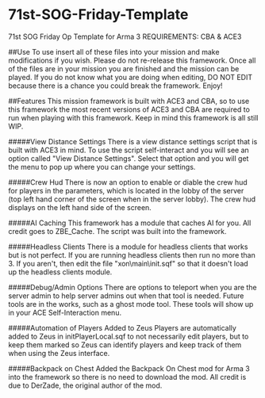 # 71st-SOG-Friday-Template
71st SOG Friday Op Template for Arma 3
REQUIREMENTS: CBA & ACE3

##Use
To use insert all of these files into your mission and make modifications if you wish. Please do not re-release this framework. Once all of the files are in your mission you are finished and the mission can be played. If you do not know what you are doing when editing, DO NOT EDIT because there is a chance you could break the framework. Enjoy!

##Features
  This mission framework is built with ACE3 and CBA, so to use this framework the most recent versions of ACE3 and CBA are    required to run when playing with this framework. Keep in mind this framework is all still WIP.

#####View Distance Settings
  There is a view distance settings script that is built with ACE3 in mind. To use the script self-interact and you will see an option called "View Distance Settings". Select that option and you will get the menu to pop up where you can change your settings.
  
#####Crew Hud
  There is now an option to enable or diable the crew hud for players in the parameters, which is located in the lobby of the   server (top left hand corner of the screen when in the server lobby). The crew hud displays on the left hand side of the     screen.
  
#####AI Caching
  This framework has a module that caches AI for you. All credit goes to ZBE_Cache. The script was built into the framework.
  
#####Headless Clients
There is a module for headless clients that works but is not perfect. If you are running headless clients then run no more than 3. If you aren't, then edit the file "xon\main\init.sqf" so that it doesn't load up the headless clients module.
  
#####Debug/Admin Options
  There are options to teleport when you are the server admin to help server admins out when that tool is needed. Future tools    are in the works, such as a ghost mode tool. These tools will show up in your ACE Self-Interaction menu.

#####Automation of Players Added to Zeus
  Players are automatically added to Zeus in initPlayerLocal.sqf to not necessarily edit players, but to keep them marked so   Zeus can identify players and keep track of them when using the Zeus interface.

#####Backpack on Chest
Added the Backpack On Chest mod for Arma 3 into the framework so there is no need to download the mod. All credit is due to DerZade, the original author of the mod.
